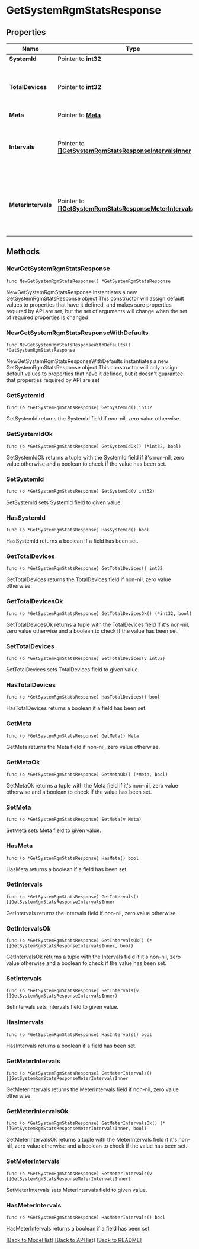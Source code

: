 # GetSystemRgmStatsResponse

## Properties

Name | Type | Description | Notes
------------ | ------------- | ------------- | -------------
**SystemId** | Pointer to **int32** | System ID. | [optional] 
**TotalDevices** | Pointer to **int32** | Number of active revenue-grade meters for this system. | [optional] 
**Meta** | Pointer to [**Meta**](Meta.md) |  | [optional] 
**Intervals** | Pointer to [**[]GetSystemRgmStatsResponseIntervalsInner**](GetSystemRgmStatsResponseIntervalsInner.md) | A list of intervals between the requested start and end times. | [optional] 
**MeterIntervals** | Pointer to [**[]GetSystemRgmStatsResponseMeterIntervalsInner**](GetSystemRgmStatsResponseMeterIntervalsInner.md) | A list of intervals of a meter between the requested start and end times. | [optional] 

## Methods

### NewGetSystemRgmStatsResponse

`func NewGetSystemRgmStatsResponse() *GetSystemRgmStatsResponse`

NewGetSystemRgmStatsResponse instantiates a new GetSystemRgmStatsResponse object
This constructor will assign default values to properties that have it defined,
and makes sure properties required by API are set, but the set of arguments
will change when the set of required properties is changed

### NewGetSystemRgmStatsResponseWithDefaults

`func NewGetSystemRgmStatsResponseWithDefaults() *GetSystemRgmStatsResponse`

NewGetSystemRgmStatsResponseWithDefaults instantiates a new GetSystemRgmStatsResponse object
This constructor will only assign default values to properties that have it defined,
but it doesn't guarantee that properties required by API are set

### GetSystemId

`func (o *GetSystemRgmStatsResponse) GetSystemId() int32`

GetSystemId returns the SystemId field if non-nil, zero value otherwise.

### GetSystemIdOk

`func (o *GetSystemRgmStatsResponse) GetSystemIdOk() (*int32, bool)`

GetSystemIdOk returns a tuple with the SystemId field if it's non-nil, zero value otherwise
and a boolean to check if the value has been set.

### SetSystemId

`func (o *GetSystemRgmStatsResponse) SetSystemId(v int32)`

SetSystemId sets SystemId field to given value.

### HasSystemId

`func (o *GetSystemRgmStatsResponse) HasSystemId() bool`

HasSystemId returns a boolean if a field has been set.

### GetTotalDevices

`func (o *GetSystemRgmStatsResponse) GetTotalDevices() int32`

GetTotalDevices returns the TotalDevices field if non-nil, zero value otherwise.

### GetTotalDevicesOk

`func (o *GetSystemRgmStatsResponse) GetTotalDevicesOk() (*int32, bool)`

GetTotalDevicesOk returns a tuple with the TotalDevices field if it's non-nil, zero value otherwise
and a boolean to check if the value has been set.

### SetTotalDevices

`func (o *GetSystemRgmStatsResponse) SetTotalDevices(v int32)`

SetTotalDevices sets TotalDevices field to given value.

### HasTotalDevices

`func (o *GetSystemRgmStatsResponse) HasTotalDevices() bool`

HasTotalDevices returns a boolean if a field has been set.

### GetMeta

`func (o *GetSystemRgmStatsResponse) GetMeta() Meta`

GetMeta returns the Meta field if non-nil, zero value otherwise.

### GetMetaOk

`func (o *GetSystemRgmStatsResponse) GetMetaOk() (*Meta, bool)`

GetMetaOk returns a tuple with the Meta field if it's non-nil, zero value otherwise
and a boolean to check if the value has been set.

### SetMeta

`func (o *GetSystemRgmStatsResponse) SetMeta(v Meta)`

SetMeta sets Meta field to given value.

### HasMeta

`func (o *GetSystemRgmStatsResponse) HasMeta() bool`

HasMeta returns a boolean if a field has been set.

### GetIntervals

`func (o *GetSystemRgmStatsResponse) GetIntervals() []GetSystemRgmStatsResponseIntervalsInner`

GetIntervals returns the Intervals field if non-nil, zero value otherwise.

### GetIntervalsOk

`func (o *GetSystemRgmStatsResponse) GetIntervalsOk() (*[]GetSystemRgmStatsResponseIntervalsInner, bool)`

GetIntervalsOk returns a tuple with the Intervals field if it's non-nil, zero value otherwise
and a boolean to check if the value has been set.

### SetIntervals

`func (o *GetSystemRgmStatsResponse) SetIntervals(v []GetSystemRgmStatsResponseIntervalsInner)`

SetIntervals sets Intervals field to given value.

### HasIntervals

`func (o *GetSystemRgmStatsResponse) HasIntervals() bool`

HasIntervals returns a boolean if a field has been set.

### GetMeterIntervals

`func (o *GetSystemRgmStatsResponse) GetMeterIntervals() []GetSystemRgmStatsResponseMeterIntervalsInner`

GetMeterIntervals returns the MeterIntervals field if non-nil, zero value otherwise.

### GetMeterIntervalsOk

`func (o *GetSystemRgmStatsResponse) GetMeterIntervalsOk() (*[]GetSystemRgmStatsResponseMeterIntervalsInner, bool)`

GetMeterIntervalsOk returns a tuple with the MeterIntervals field if it's non-nil, zero value otherwise
and a boolean to check if the value has been set.

### SetMeterIntervals

`func (o *GetSystemRgmStatsResponse) SetMeterIntervals(v []GetSystemRgmStatsResponseMeterIntervalsInner)`

SetMeterIntervals sets MeterIntervals field to given value.

### HasMeterIntervals

`func (o *GetSystemRgmStatsResponse) HasMeterIntervals() bool`

HasMeterIntervals returns a boolean if a field has been set.


[[Back to Model list]](../README.md#documentation-for-models) [[Back to API list]](../README.md#documentation-for-api-endpoints) [[Back to README]](../README.md)


